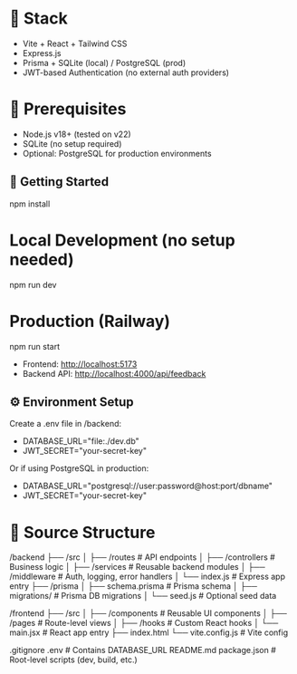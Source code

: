 # 🧰 Stack

- Vite + React + Tailwind CSS
- Express.js
- Prisma + SQLite (local) / PostgreSQL (prod)
- JWT-based Authentication (no external auth providers)

# 🧱 Prerequisites

- Node.js v18+ (tested on v22)
- SQLite (no setup required)
- Optional: PostgreSQL for production environments

## 🚀 Getting Started

npm install

# Local Development (no setup needed)

npm run dev

# Production (Railway)

npm run start

- Frontend: [http://localhost:5173](http://localhost:5173)
- Backend API: [http://localhost:4000/api/feedback](http://localhost:4000/api/feedback)

## ⚙️ Environment Setup

Create a .env file in /backend:

- DATABASE_URL="file:./dev.db"
- JWT_SECRET="your-secret-key"

Or if using PostgreSQL in production:

- DATABASE_URL="postgresql://user:password@host:port/dbname"
- JWT_SECRET="your-secret-key"

# 📁 Source Structure

/backend
├── /src
│ ├── /routes # API endpoints
│ ├── /controllers # Business logic
│ ├── /services # Reusable backend modules
│ ├── /middleware # Auth, logging, error handlers
│ └── index.js # Express app entry
├── /prisma
│ ├── schema.prisma # Prisma schema
│ ├── migrations/ # Prisma DB migrations
│ └── seed.js # Optional seed data

/frontend
├── /src
│ ├── /components # Reusable UI components
│ ├── /pages # Route-level views
│ ├── /hooks # Custom React hooks
│ └── main.jsx # React app entry
├── index.html
└── vite.config.js # Vite config

.gitignore
.env # Contains DATABASE_URL
README.md
package.json # Root-level scripts (dev, build, etc.)
